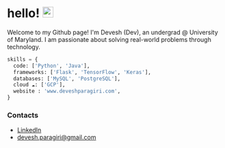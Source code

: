 # hello! <img src="https://media.giphy.com/media/hvRJCLFzcasrR4ia7z/giphy.gif" width="25px">

Welcome to my Github page! I'm Devesh (Dev), an undergrad @ University of Maryland. I am passionate about solving real-world problems through technology. 

```python
skills = {
  code: ['Python', 'Java'], 
  frameworks: ['Flask', 'TensorFlow', 'Keras'],
  databases: ['MySQL', 'PostgreSQL'],
  cloud ☁️: ['GCP'],
  website : 'www.deveshparagiri.com',
}
```

### Contacts
* [LinkedIn](https://www.linkedin.com/in/devesh-paragiri-96b593212/)
* devesh.paragiri@gmail.com
